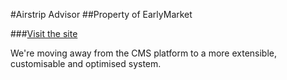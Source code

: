 #Airstrip Advisor
##Property of EarlyMarket


###[Visit the site](http://airstripadvisor.com/)

We're moving away from the CMS platform to a more extensible, customisable and optimised system.